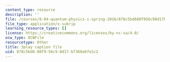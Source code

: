 ```yaml
---
content_type: resource
description: ''
file: /courses/8-04-quantum-physics-i-spring-2016/878c5bd680f956c98d17b7366ebfe1c2_kiuwtaprFjk.vtt
file_type: application/x-subrip
learning_resource_types: []
license: https://creativecommons.org/licenses/by-nc-sa/4.0/
ocw_type: OCWFile
resourcetype: Other
title: 3play caption file
uid: 878c5bd6-80f9-56c9-8d17-b7366ebfe1c2
---
```

